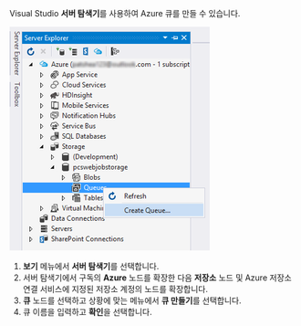 Visual Studio **서버 탐색기**를 사용하여 Azure 큐를 만들 수 있습니다.

![서버 탐색기 Blob][Image1]

1. **보기** 메뉴에서 **서버 탐색기**를 선택합니다.
2. 서버 탐색기에서 구독의 **Azure** 노드를 확장한 다음 **저장소** 노드 및 Azure 저장소 연결 서비스에 지정된 저장소 계정의 노드를 확장합니다.
3. **큐** 노드를 선택하고 상황에 맞는 메뉴에서 **큐 만들기**를 선택합니다.
4. 큐 이름을 입력하고 **확인**을 선택합니다.   


[Image1]: ./media/vs-create-queue-in-server-explorer/vs-storage-queues-create-in-server-explorer.png

<!---HONumber=Oct15_HO3-->